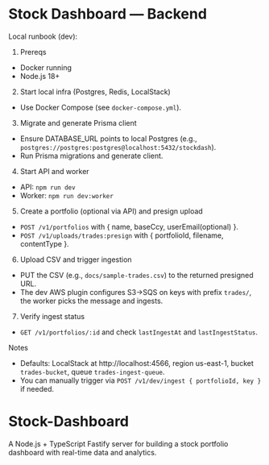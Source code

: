 # Stock Dashboard — Backend

Local runbook (dev):

1) Prereqs
- Docker running
- Node.js 18+

2) Start local infra (Postgres, Redis, LocalStack)
- Use Docker Compose (see `docker-compose.yml`).

3) Migrate and generate Prisma client
- Ensure DATABASE_URL points to local Postgres (e.g., `postgres://postgres:postgres@localhost:5432/stockdash`).
- Run Prisma migrations and generate client.

4) Start API and worker
- API: `npm run dev`
- Worker: `npm run dev:worker`

5) Create a portfolio (optional via API) and presign upload
- `POST /v1/portfolios` with { name, baseCcy, userEmail(optional) }.
- `POST /v1/uploads/trades:presign` with { portfolioId, filename, contentType }.

6) Upload CSV and trigger ingestion
- PUT the CSV (e.g., `docs/sample-trades.csv`) to the returned presigned URL.
- The dev AWS plugin configures S3→SQS on keys with prefix `trades/`, the worker picks the message and ingests.

7) Verify ingest status
- `GET /v1/portfolios/:id` and check `lastIngestAt` and `lastIngestStatus`.

Notes
- Defaults: LocalStack at http://localhost:4566, region us-east-1, bucket `trades-bucket`, queue `trades-ingest-queue`.
- You can manually trigger via `POST /v1/dev/ingest { portfolioId, key }` if needed.
# Stock-Dashboard
A Node.js + TypeScript Fastify server for building a stock portfolio dashboard with real-time data and analytics.
